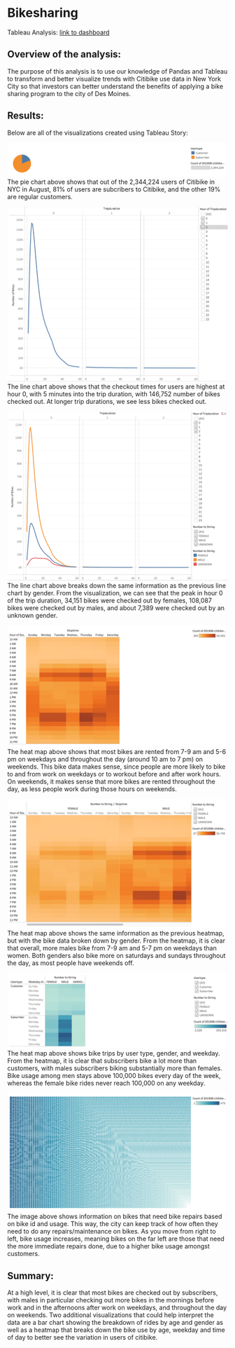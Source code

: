# Bikesharing

Tableau Analysis:
[link to dashboard](https://public.tableau.com/profile/paola5421#!/vizhome/CitibikeNYAnalysis/NYCCitibikeAnalysis?publish=yes)

## Overview of the analysis: 
The purpose of this analysis is to use our knowledge of Pandas and Tableau to transform and better visualize trends with Citibike use data in New York City so that investors can better understand the benefits of applying a bike sharing program to the city of Des Moines.

## Results: 
Below are all of the visualizations created using Tableau Story:

![image1.png](image1.png)
The pie chart above shows that out of the 2,344,224 users of Citibike in NYC in August, 81% of users are subcribers to Citibike, and the other 19% are regular customers.

![image2.png](image2.png)
The line chart above shows that the checkout times for users are highest at hour 0, with 5 minutes into the trip duration, with 146,752 number of bikes checked out. At longer trip durations, we see less bikes checked out.

![image3.png](image3.png) 
The line chart above breaks down the same information as the previous line chart by gender. From the visualization, we can see that the peak in hour 0 of the trip duration, 34,151 bikes were checked out by females, 108,087 bikes were checked out by males, and about 7,389 were checked out by an unknown gender.

![image4.png](image4.png) 
The heat map above shows that most bikes are rented from 7-9 am and 5-6 pm on weekdays and throughout the day (around 10 am to 7 pm) on weekends. This bike data makes sense, since people are more likely to bike to and from work on weekdays or to workout before and after work hours. On weekends, it makes sense that more bikes are rented throughout the day, as less people work during those hours on weekends.

![image5.png](image5.png)
The heat map above shows the same information as the previous heatmap, but with the bike data broken down by gender. From the heatmap, it is clear that overall, more males bike from 7-9 am and 5-7 pm on weekdays than women. Both genders also bike more on saturdays and sundays throughout the day, as most people have weekends off.

![image6.png](image6.png)
The heat map above shows bike trips by user type, gender, and weekday. From the heatmap, it is clear that subscribers bike a lot more than customers, with males subscribers biking substantially more than females. Bike usage among men stays above 100,000 bikes every day of the week, whereas the female bike rides never reach 100,000 on any weekday.

![image7.png](image7.png)
The image above shows information on bikes that need bike repairs based on bike id and usage. This way, the city can keep track of how often they need to do any repairs/maintenance on bikes. As you move from right to left, bike usage increases, meaning bikes on the far left are those that need the more immediate repairs done, due to a higher bike usage amongst customers.

## Summary:
At a high level, it is clear that most bikes are checked out by subscribers, with males in particular checking out more bikes in the mornings before work and in the afternoons after work on weekdays, and throughout the day on weekends. Two additional visualizations that could help interpret the data are a bar chart showing the breakdown of rides by age and gender as well as a heatmap that breaks down the bike use by age, weekday and time of day to better see the variation in users of citibike.

